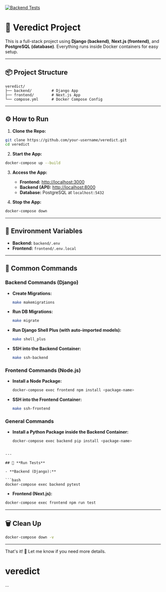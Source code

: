 [![Backend Tests](https://github.com/sleonardoaugusto/veredict/actions/workflows/backend-tests.yml/badge.svg)](https://github.com/sleonardoaugusto/veredict/actions/workflows/backend-tests.yml)

# 🚀 Veredict Project

This is a full-stack project using **Django (backend)**, **Next.js (frontend)**, and **PostgreSQL (database)**. Everything runs inside Docker containers for easy setup.

---

## 📦 **Project Structure**

```
veredict/
├── backend/         # Django App
├── frontend/        # Next.js App
└── compose.yml      # Docker Compose Config
```

---

## ⚙️ **How to Run**

1. **Clone the Repo:**

```bash
git clone https://github.com/your-username/veredict.git
cd veredict
```

2. **Start the App:**

```bash
docker-compose up --build
```

3. **Access the App:**
   - **Frontend:** [http://localhost:3000](http://localhost:3000)
   - **Backend (API):** [http://localhost:8000](http://localhost:8000)
   - **Database:** PostgreSQL at `localhost:5432`

4. **Stop the App:**

```bash
docker-compose down
```

---

## 📂 **Environment Variables**

- **Backend:** `backend/.env`
- **Frontend:** `frontend/.env.local`

---

## 🔄 **Common Commands**

### **Backend Commands (Django)**
- **Create Migrations:**
  ```bash
  make makemigrations
  ```
- **Run DB Migrations:**
  ```bash
  make migrate
  ```
- **Run Django Shell Plus (with auto-imported models):**
  ```bash
  make shell_plus
  ```
- **SSH into the Backend Container:**
  ```bash
  make ssh-backend
  ```

### **Frontend Commands (Node.js)**
- **Install a Node Package:**
  ```bash
  docker-compose exec frontend npm install <package-name>
  ```
- **SSH into the Frontend Container:**
  ```bash
  make ssh-frontend
  ```

### **General Commands**
- **Install a Python Package inside the Backend Container:**
  ```bash
  docker-compose exec backend pip install <package-name>
  ```

```

---

## 🧪 **Run Tests**

- **Backend (Django):**

```bash
docker-compose exec backend pytest
```

- **Frontend (Next.js):**

```bash
docker-compose exec frontend npm run test
```

---

## 🗑️ **Clean Up**

```bash
docker-compose down -v
```

---

That's it! 🚀 Let me know if you need more details.
# veredict
...